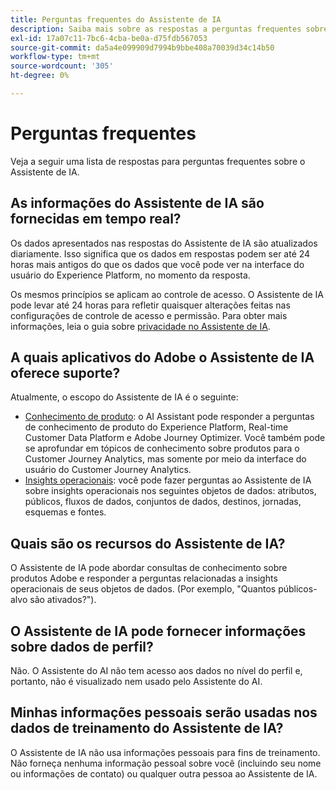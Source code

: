 ```yaml
---
title: Perguntas frequentes do Assistente de IA
description: Saiba mais sobre as respostas a perguntas frequentes sobre o Assistente de IA
exl-id: 17a07c11-7bc6-4cba-be0a-d75fdb567053
source-git-commit: da5a4e099909d7994b9bbe408a70039d34c14b50
workflow-type: tm+mt
source-wordcount: '305'
ht-degree: 0%

---
```


# Perguntas frequentes

Veja a seguir uma lista de respostas para perguntas frequentes sobre o Assistente de IA.

## As informações do Assistente de IA são fornecidas em tempo real?

Os dados apresentados nas respostas do Assistente de IA são atualizados diariamente. Isso significa que os dados em respostas podem ser até 24 horas mais antigos do que os dados que você pode ver na interface do usuário do Experience Platform, no momento da resposta.

Os mesmos princípios se aplicam ao controle de acesso. O Assistente de IA pode levar até 24 horas para refletir quaisquer alterações feitas nas configurações de controle de acesso e permissão. Para obter mais informações, leia o guia sobre [privacidade no Assistente de IA](./privacy.md).

## A quais aplicativos do Adobe o Assistente de IA oferece suporte?

Atualmente, o escopo do Assistente de IA é o seguinte:

* [Conhecimento de produto](./home.md#product-knowledge): o AI Assistant pode responder a perguntas de conhecimento de produto do Experience Platform, Real-time Customer Data Platform e Adobe Journey Optimizer. Você também pode se aprofundar em tópicos de conhecimento sobre produtos para o Customer Journey Analytics, mas somente por meio da interface do usuário do Customer Journey Analytics.
* [Insights operacionais](./home.md#operational-insights): você pode fazer perguntas ao Assistente de IA sobre insights operacionais nos seguintes objetos de dados: atributos, públicos, fluxos de dados, conjuntos de dados, destinos, jornadas, esquemas e fontes.

## Quais são os recursos do Assistente de IA?

O Assistente de IA pode abordar consultas de conhecimento sobre produtos Adobe e responder a perguntas relacionadas a insights operacionais de seus objetos de dados. (Por exemplo, &quot;Quantos públicos-alvo são ativados?&quot;).

## O Assistente de IA pode fornecer informações sobre dados de perfil?

Não. O Assistente do AI não tem acesso aos dados no nível do perfil e, portanto, não é visualizado nem usado pelo Assistente do AI.

## Minhas informações pessoais serão usadas nos dados de treinamento do Assistente de IA?

O Assistente de IA não usa informações pessoais para fins de treinamento. Não forneça nenhuma informação pessoal sobre você (incluindo seu nome ou informações de contato) ou qualquer outra pessoa ao Assistente de IA.
